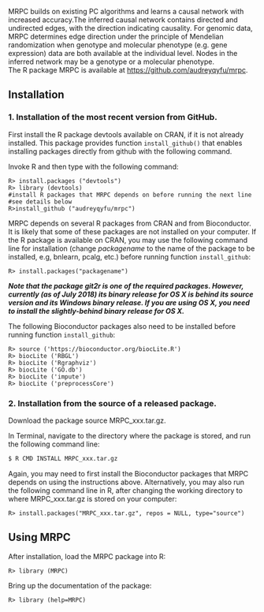 MRPC builds on existing PC algorithms and learns a causal network with increased accuracy.The inferred causal network contains directed and undirected edges, with the direction indicating causality.  For genomic data, MRPC determines edge direction under the principle of Mendelian randomization when genotype and molecular phenotype (e.g. gene expression) data are both available at the individual level. Nodes in the inferred network may be a genotype or a molecular phenotype.  
The R package MRPC is available at https://github.com/audreyqyfu/mrpc. 

## Installation

### 1. Installation of the most recent version from GitHub.

First install the R package devtools available on CRAN, if it is not already installed. This package provides function `install_github()` that enables installing packages directly from github with the following command.

Invoke R and then type with the following command:
```
R> install.packages ("devtools")
R> library (devtools)
#install R packages that MRPC depends on before running the next line 
#see details below
R>install_github ("audreyqyfu/mrpc")
```
MRPC depends on several R packages from CRAN and from Bioconductor.  It is likely that some of these packages are not installed on your computer.  If the R package is available on CRAN, you may use the following command line for installation (change _packagename_ to the name of the package to be installed, e.g, bnlearn, pcalg, etc.) before running function `install_github`:
```
R> install.packages("packagename")
```
**_Note that the package git2r is one of the required packages.  However, currently (as of July 2018) its binary release for OS X is behind its source version and its Windows binary release. If you are using OS X, you need to install the slightly-behind binary release for OS X._**

The following Bioconductor packages also need to be installed before running function `install_github`:
```
R> source ('https://bioconductor.org/biocLite.R')
R> biocLite ('RBGL')
R> biocLite ('Rgraphviz')
R> biocLite ('GO.db')
R> biocLite ('impute')
R> biocLite ('preprocessCore')
```
### 2. Installation from the source of a released package.

Download the package source MRPC_xxx.tar.gz.  

In Terminal, navigate to the directory where the package is stored, and run the following command line:
```bash
$ R CMD INSTALL MRPC_xxx.tar.gz
```
Again, you may need to first install the Bioconductor packages that MRPC depends on using the instructions above.
Alternatively, you may also run the following command line in R, after changing the working directory to where MRPC_xxx.tar.gz is stored on your computer:
```
R> install.packages("MRPC_xxx.tar.gz", repos = NULL, type="source")
```
## Using MRPC
After installation, load the MRPC package into R:
```
R> library (MRPC)
```
Bring up the documentation of the package:
```
R> library (help=MRPC)
```

